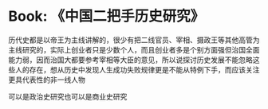 # Book: 《中国二把手历史研究》

历代史都是以帝王为主线讲解的，很少有把二线官员、宰相、摄政王等其他高管为主线研究的，实际上创业者只是少数个人，而且创业者多是个别方面强但治国全面能力弱，因而治国大都要参考宰相等大臣的意见，所以说探讨历史发展不能忽略这些人的存在，想从历史中发现人生成功失败规律更是不能从特例下手，而应该关注更具代表性的非一线人物

可以是政治史研究也可以是商业史研究